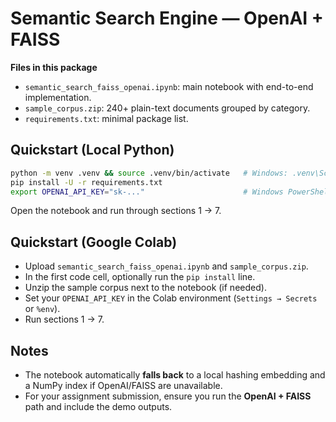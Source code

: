 
# Semantic Search Engine — OpenAI + FAISS

**Files in this package**
- `semantic_search_faiss_openai.ipynb`: main notebook with end-to-end implementation.
- `sample_corpus.zip`: 240+ plain-text documents grouped by category.
- `requirements.txt`: minimal package list.

## Quickstart (Local Python)

```bash
python -m venv .venv && source .venv/bin/activate   # Windows: .venv\Scripts\activate
pip install -U -r requirements.txt
export OPENAI_API_KEY="sk-..."                      # Windows PowerShell: $Env:OPENAI_API_KEY="sk-..."
```

Open the notebook and run through sections 1 → 7.

## Quickstart (Google Colab)

- Upload `semantic_search_faiss_openai.ipynb` and `sample_corpus.zip`.
- In the first code cell, optionally run the `pip install` line.
- Unzip the sample corpus next to the notebook (if needed).
- Set your `OPENAI_API_KEY` in the Colab environment (`Settings → Secrets` or `%env`).
- Run sections 1 → 7.

## Notes

- The notebook automatically **falls back** to a local hashing embedding and a NumPy index if OpenAI/FAISS are unavailable.
- For your assignment submission, ensure you run the **OpenAI + FAISS** path and include the demo outputs.
